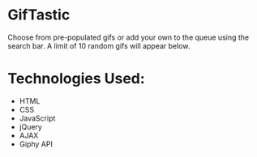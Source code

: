 # GifTastic
Choose from pre-populated gifs or add your own to the queue using the search bar. A limit of 10 random gifs will appear below.

# Technologies Used: 
- HTML
- CSS
- JavaScript
- jQuery
- AJAX
- Giphy API